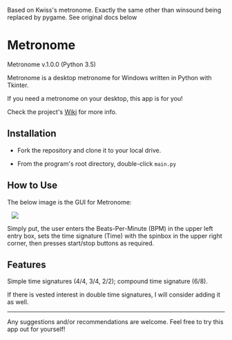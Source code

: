 Based on Kwiss's metronome. Exactly the same other than winsound being replaced by pygame. See original docs below



# Metronome

Metronome v.1.0.0 (Python 3.5)

Metronome is a desktop metronome for Windows written in Python with Tkinter.

If you need a metronome on your desktop, this app is for you!

Check the project's [Wiki](https://github.com/Kwistech/Metronome/wiki) for more info.

## Installation ##

+ Fork the repository and clone it to your local drive.

+ From the program's root directory, double-click `main.py`

## How to Use

The below image is the GUI for Metronome:

<img src="https://s31.postimg.org/7qq0xnnij/metronome_gui.png" hspace="10">

Simply put, the user enters the Beats-Per-Minute (BPM) in the upper left entry box, sets the time signature (Time) with the spinbox in the upper right corner, then presses start/stop buttons as required.

## Features

Simple time signatures (4/4, 3/4, 2/2); compound time signature (6/8).

If there is vested interest in double time signatures, I will consider adding it as well.

---

Any suggestions and/or recommendations are welcome.
Feel free to try this app out for yourself!
